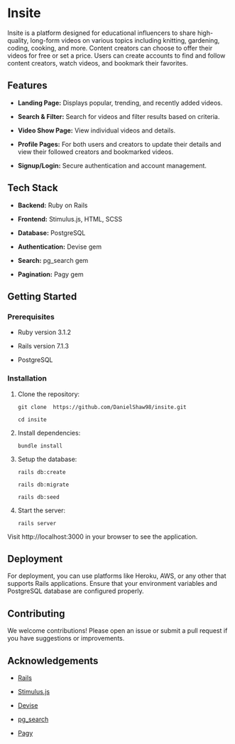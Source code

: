 # Insite

Insite is a platform designed for educational influencers to share high-quality, long-form videos on various topics including knitting, gardening, coding, cooking, and more. Content creators can choose to offer their videos for free or set a price. Users can create accounts to find and follow content creators, watch videos, and bookmark their favorites.

## Features

-   **Landing Page:** Displays popular, trending, and recently added videos.
    
-   **Search & Filter:** Search for videos and filter results based on criteria.
    
-   **Video Show Page:** View individual videos and details.
    
-   **Profile Pages:** For both users and creators to update their details and view their followed creators and bookmarked videos.
    
-   **Signup/Login:** Secure authentication and account management.
    

## Tech Stack

-   **Backend:** Ruby on Rails
    
-   **Frontend:** Stimulus.js, HTML, SCSS
    
-   **Database:** PostgreSQL
    
-   **Authentication:** Devise gem
    
-   **Search:** pg_search gem
    
-   **Pagination:** Pagy gem
    

## Getting Started

### Prerequisites

-   Ruby version 3.1.2
    
-   Rails version 7.1.3
    
-   PostgreSQL
    

### Installation

1.  Clone the repository:

	    git clone  https://github.com/DanielShaw98/insite.git
    
	    cd insite

2.  Install dependencies:

	    bundle install

3.  Setup the database:

	    rails db:create
	    
	    rails db:migrate
	    
	    rails db:seed

4.  Start the server:

	    rails server

Visit http://localhost:3000 in your browser to see the application.

## Deployment

For deployment, you can use platforms like Heroku, AWS, or any other that supports Rails applications. Ensure that your environment variables and PostgreSQL database are configured properly.

## Contributing

We welcome contributions! Please open an issue or submit a pull request if you have suggestions or improvements.

## Acknowledgements

-   [Rails](https://rubyonrails.org/)
    
-   [Stimulus.js](https://stimulus.hotwired.dev/)
    
-   [Devise](https://github.com/heartcombo/devise)
    
-   [pg_search](https://github.com/Casecommons/pg_search)
    
-   [Pagy](https://github.com/ddnexus/pagy)
